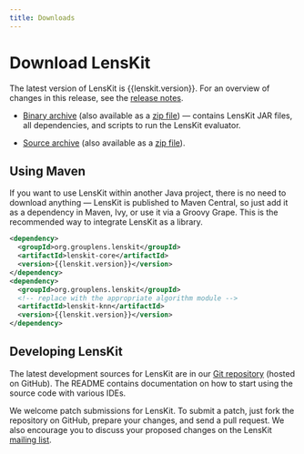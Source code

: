 ```yaml
---
title: Downloads
---
```


# Download LensKit

[release notes]: maven-site/release-notes.html

The latest version of LensKit is {{lenskit.version}}.  For an
overview of changes in this release, see the
[release notes][].

[source.zip]: https://github.com/grouplens/lenskit/archive/lenskit-{{lenskit.version}}.zip
[source.tgz]: https://github.com/grouplens/lenskit/archive/lenskit-{{lenskit.version}}.tar.gz

- [Binary archive]({{lenskit.downloads}}/lenskit-{{lenskit.version}}.tar.gz) (also
  available as a [zip file]({{lenskit.downloads}}/lenskit-{{lenskit.version}}.zip)) —
  contains LensKit JAR files, all dependencies, and scripts to run the
  LensKit evaluator.

- [Source archive][source.tgz] (also available as a
  [zip file][source.zip]).

## Using Maven

If you  want to use LensKit  within another Java project,  there is no
need to download anything — LensKit  is published to Maven Central, so
just add  it as a  dependency in  Maven, Ivy, or  use it via  a Groovy
Grape.  This is the recommended way to integrate LensKit as a library.

~~~~ xml
<dependency>
  <groupId>org.grouplens.lenskit</groupId>
  <artifactId>lenskit-core</artifactId>
  <version>{{lenskit.version}}</version>
</dependency>
<dependency>
  <groupId>org.grouplens.lenskit</groupId>
  <!-- replace with the appropriate algorithm module -->
  <artifactId>lenskit-knn</artifactId>
  <version>{{lenskit.version}}</version>
</dependency>
~~~~

## Developing LensKit

[GH]: https://github.com/grouplens/lenskit
[ML]: https://wwws.cs.umn.edu/mm-cs/listinfo/lenskit

The latest development sources for LensKit are in our
[Git repository][GH] (hosted on GitHub).  The README contains
documentation on how to start using the source code with various IDEs.

We welcome patch submissions for LensKit. To submit a patch, just fork
the repository on GitHub, prepare your changes, and send a pull
request.  We also encourage you to discuss your proposed changes on the
LensKit [mailing list][ml].
